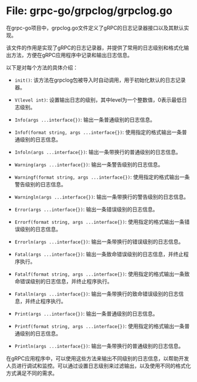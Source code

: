 # File: grpc-go/grpclog/grpclog.go

在grpc-go项目中，grpclog.go文件定义了gRPC的日志记录器接口以及其默认实现。

该文件的作用是实现了gRPC的日志记录器，并提供了常用的日志级别和格式化输出方法，方便在gRPC应用程序中记录和输出日志信息。

以下是对每个方法的具体介绍：

- `init()`: 该方法在grpclog包被导入时自动调用，用于初始化默认的日志记录器。

- `V(level int)`: 设置输出日志的级别，其中level为一个整数值，0表示最低日志级别。

- `Info(args ...interface{})`: 输出一条普通级别的日志信息。

- `Infof(format string, args ...interface{})`: 使用指定的格式输出一条普通级别的日志信息。

- `Infoln(args ...interface{})`: 输出一条带换行的普通级别的日志信息。

- `Warning(args ...interface{})`: 输出一条警告级别的日志信息。

- `Warningf(format string, args ...interface{})`: 使用指定的格式输出一条警告级别的日志信息。

- `Warningln(args ...interface{})`: 输出一条带换行的警告级别的日志信息。

- `Error(args ...interface{})`: 输出一条错误级别的日志信息。

- `Errorf(format string, args ...interface{})`: 使用指定的格式输出一条错误级别的日志信息。

- `Errorln(args ...interface{})`: 输出一条带换行的错误级别的日志信息。

- `Fatal(args ...interface{})`: 输出一条致命错误级别的日志信息，并终止程序执行。

- `Fatalf(format string, args ...interface{})`: 使用指定的格式输出一条致命错误级别的日志信息，并终止程序执行。

- `Fatalln(args ...interface{})`: 输出一条带换行的致命错误级别的日志信息，并终止程序执行。

- `Print(args ...interface{})`: 输出一条普通级别的日志信息。

- `Printf(format string, args ...interface{})`: 使用指定的格式输出一条普通级别的日志信息。

- `Println(args ...interface{})`: 输出一条带换行的普通级别的日志信息。

在gRPC应用程序中，可以使用这些方法来输出不同级别的日志信息，以帮助开发人员进行调试和监控。可以通过设置日志级别来过滤输出，以及使用不同的格式化方式满足不同的需求。

